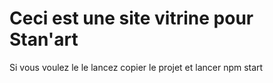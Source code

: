 # Ceci est une site vitrine pour Stan'art

Si vous voulez le le lancez copier le projet et lancer npm start

